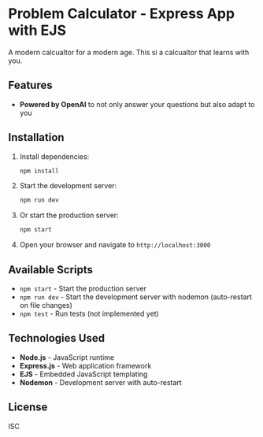 # Problem Calculator - Express App with EJS

A modern calcualtor for a modern age. This si a calcualtor that learns with you.

## Features

- **Powered by OpenAI** to not only answer your questions but also adapt to you


## Installation

1. Install dependencies:
   ```bash
   npm install
   ```

2. Start the development server:
   ```bash
   npm run dev
   ```

3. Or start the production server:
   ```bash
   npm start
   ```

4. Open your browser and navigate to `http://localhost:3000`

## Available Scripts

- `npm start` - Start the production server
- `npm run dev` - Start the development server with nodemon (auto-restart on file changes)
- `npm test` - Run tests (not implemented yet)

## Technologies Used

- **Node.js** - JavaScript runtime
- **Express.js** - Web application framework
- **EJS** - Embedded JavaScript templating
- **Nodemon** - Development server with auto-restart

## License

ISC 